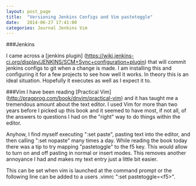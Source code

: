 ```yaml
---
layout: post_page
title:  "Versioning Jenkins Configs and Vim pastetoggle"
date:   2014-06-27 17:41:00
categories: Journal Jenkins Vim
---
```


###Jenkins

I came across a [jenkins plugin] (https://wiki.jenkins-ci.org/display/JENKINS/SCM+Sync+configuration+plugin) that will commit jenkins configs to git when a change is made. I am installing this and configuring it for a few projects to see how well it works. In theory this is an ideal situation. Hopefully it executes as well as I expect it to.

###Vim
I have been reading [Practical Vim] (http://pragprog.com/book/dnvim/practical-vim) and it has taught me a tremendous amount about the text editor. I used Vim for more than two years before I picked up this book and it seemed to have most, if not all, of the answers to questions I had on the "right" way to do things within the editor.

Anyhow, I find myself executing ":set paste", pasting text into the editor, and then calling ":set nopaste" many times a day. While reading the book today there was a tip to try mapping "pastetoggle" to the f5 key. This would allow to turn on and off pasting in normal or insert modes. This removes another annoyance I had and makes my text entry just a little bit easier. 

This can be set when vim is launched at the command prompt or the following line can be added to a users .vimrc ":set pastetoggle=\<f5\>".
